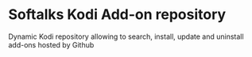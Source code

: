 # Softalks Kodi Add-on repository
Dynamic Kodi repository allowing to search, install, update and uninstall add-ons hosted by Github
